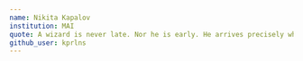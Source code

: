 ```yaml
---
name: Nikita Kapalov
institution: MAI
quote: A wizard is never late. Nor he is early. He arrives precisely when he means to.
github_user: kprlns
---
```

